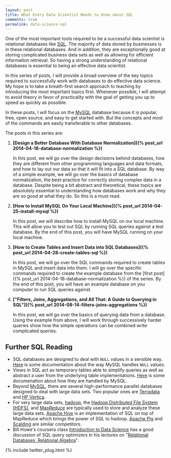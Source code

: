 ```yaml
---
layout: post
title: What Every Data Scientist Needs to Know about SQL
comments: true
permalink: data-science-sql
---
```


One of the most important tools required to be a successful data
scientist is relational databases like
[SQL](http://en.wikipedia.org/wiki/SQL).  The majority of data
stored by businesses is in these relational databases. And in
addition, they are exceptionally good at storing complicated business
data sets as well as allowing for efficient information retrieval.
So having a strong understanding of relational databases is essential
to being an effective data scientist.

In this series of posts, I will provide a broad overview of the key
topics required to successfully work with databases to do effective
data science. My hope is to take a breath-first search approach to
teaching by introducing the most important topics first.  Whenever
possible, I will attempt to avoid theory in favor of practicality
with the goal of getting you up to speed as quickly as possible.

In these posts, I will focus on the [MySQL](http://www.mysql.com/)
database because it is popular, free, open source, and easy to get started
with. But the concepts and most of the commands are easily transferable
to other databases.

The posts in this series are:

1. **[Design a Better Database With Database Normalization]({% post_url 2014-04-18-database-normalization %})**

   In this post, we will go over the design decisions behind
   databases, how they are different from other programming languages
   and data formats, and how to lay out our data so that it will
   fit into a SQL database.  By way of a simple example, we will
   go over the basics of database normalization, the best-practice
   for correctly storing complex data in a database.  Despite being
   a bit abstract and theoretical, these topics are absolutely
   essential to understanding how databases work and why they are
   so good at what they do. So this is a must read.

2. **[How to Install MySQL On Your Local Machine]({% post_url 2014-04-25-install-mysql %})**

   In this post, we will describe how to install MySQL on our local
   machine. This will allow you to test out SQL by running SQL
   queries against a test database. By the end of this post,
   you will have MySQL running on your local machine.

3. **[How to Create Tables and Insert Data into SQL Databases]({% post_url 2014-04-28-create-tables-sql %})**

   In this post, we will go over the SQL commands required to create
   tables in MySQL and insert data into them.  I will go over the
   specific commands required to create the example database from
   the [first post]({% post_url 2014-04-18-database-normalization %}) 
   of the series. By the end of this post, you will have an
   example database on you computer to run SQL queries against.

4. **["Filters, Joins, Aggregations, and All That: A Guide to Querying in SQL"]({% post_url 2014-08-14-filters-joins-aggregations %})**

   In this post, we will go over the basics of querying data from
   a database. Using the example from above, I will work through
   successively harder queries show how the simple operations can
   be combined write complicated queries.

<!--
3. **"Indexing in SQL for the Rest of Us"**

4. **"How to Handle Missing Data in SQL Using NULL Values"**

-->


## Further SQL Reading

* SQL databases are designed to deal with `NULL` values
  in a sensible way. [Here](http://dev.mysql.com/doc/refman/5.0/en/working-with-null.html)
  is some documentation about the way MySQL handles `NULL` values.
* Views in
  SQL act as temporary tables able to simplify queries 
  as well as abstract a user from the underlying table implementations. 
  [Here](http://dev.mysql.com/doc/refman/5.0/en/create-view.html) 
  is some documenation about how they are handled by MySQL.
* Beyond [MySQL](http://www.mysql.com/), there are several
  high-performance parallel databases designed to deal with large data sets.
  Two popular ones are [Terradata](http://www.teradata.com/) and
  [HP Vertica](http://www.vertica.com/).
* For very large data sets, [hadoop](http://hadoop.apache.org/),
  the [Hadoop Distributed File System (HDFS)](http://hadoop.apache.org/docs/r1.2.1/hdfs_design.html),
  and [MapReduce](https://hadoop.apache.org/docs/r1.2.1/mapred_tutorial.html) 
  are typically used to store and analyze these large data sets. 
  [Apache Hive](http://hive.apache.org/) is an implementation of
  SQL on top of MapReduce which brings the power of SQL to hadoop.
  [Apache Pig](https://pig.apache.org/) and [Scalding](https://github.com/twitter/scalding)
  are similar competitors.
* Bill Howe's coursera class 
  [Introduction to Data Science](https://www.coursera.org/course/datasci)
  has a good discussion of SQL query optimizers in his lectures on
  "[Relational Databases, Relational Algebra](https://class.coursera.org/datasci-001/lecture/preview)".

{% include twitter_plug.html %}

